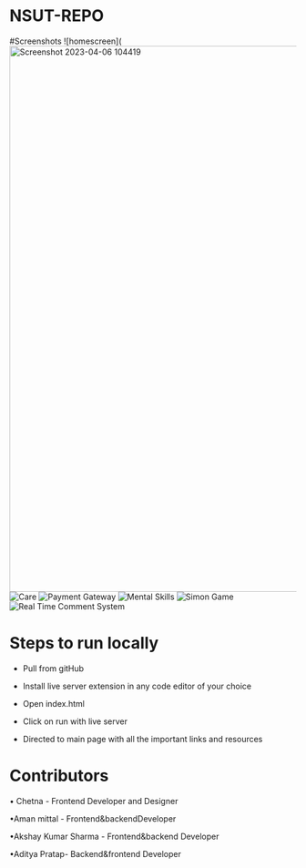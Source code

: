 # NSUT-REPO
#Screenshots
![homescreen](<img width="959" alt="Screenshot 2023-04-06 104419" src="https://user-images.githubusercontent.com/122734275/230278670-a26fef11-f375-42fd-aeef-00973dd27576.png">
![Care](https://user-images.githubusercontent.com/122734275/230278682-b9349c85-f584-4a48-b64b-9ad52ac6c3c4.png
)
![Payment Gateway](https://github.com/Cappybara12/NSUT-REPO/assets/122734275/899aa401-0df5-409b-9a3e-67dc55716230.png)
![Mental Skills](https://user-images.githubusercontent.com/122734275/230278702-6d62c25d-b836-41ed-831c-1f24cf2dc04a.png)
![Simon Game](https://user-images.githubusercontent.com/122734275/230278716-a6c6c028-7986-4f8f-8027-6aca05f371d9.png)
![Real Time Comment System](https://user-images.githubusercontent.com/122734275/230278757-45a2e2e7-34e1-4b8a-8ac8-a6d81cfadd94.png)
# Steps to run locally
- Pull from gitHub

- Install live server extension in any code editor of your choice
- Open index.html 

- Click on run with live server

- Directed to main page with all the important links and resources 



# Contributors
• Chetna - Frontend Developer and Designer

•Aman mittal - Frontend&backendDeveloper

•Akshay Kumar Sharma - Frontend&backend Developer

•Aditya Pratap- Backend&frontend Developer
